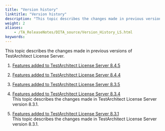 ```yaml
--- 
title: "Version history"
linktitle: "Version history"
description: "This topic describes the changes made in previous versions of TestArchitect License Server."
weight: 2
aliases: 
    - /TA_ReleaseNotes/DITA_source/Version_History_LS.html
keywords: 
---
```


This topic describes the changes made in previous versions of TestArchitect License Server.

1.  [Features added to TestArchitect License Server 8.4.5](/administration-guide/license-server/version-history/features-added-to-testarchitect-license-server-8-4-5/)  

2.  [Features added to TestArchitect License Server 8.4.4](/administration-guide/license-server/version-history/features-added-to-testarchitect-license-server-8-4-4/)  

3.  [Features added to TestArchitect License Server 8.3.5](/administration-guide/license-server/version-history/features-added-to-testarchitect-license-server-8-3-5/)  

4.  [Features added to TestArchitect License Server 8.3.4](/administration-guide/license-server/version-history/features-added-to-testarchitect-license-server-8-3-4/)  
This topic describes the changes made in TestArchitect License Server version 8.3.1.
5.  [Features added to TestArchitect License Server 8.3.1](/administration-guide/license-server/version-history/features-added-to-testarchitect-license-server-8-3-1/)  
This topic describes the changes made in TestArchitect License Server version 8.3.1.





